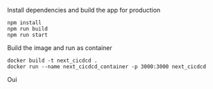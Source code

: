 Install dependencies and build the app for production
```
npm install
npm run build
npm run start
```

Build the image and run as container
```
docker build -t next_cicdcd .
docker run --name next_cicdcd_container -p 3000:3000 next_cicdcd
```

Oui